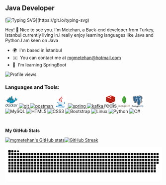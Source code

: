Java Developer
---------------------
[![Typing SVG](https://readme-typing-svg.herokuapp.com?color=F814FF&lines=Hi++%F0%9F%91%8B+;I'm+Mete.;I'm+a+Java+Developer.;Glad+to+see+you.)](https://git.io/typing-svg)

Hey! 🖖 Nice to see you. I'm Metehan, a Back-end developer from Turkey, Istanbul currently living in.I really enjoy learning languages like Java and Python.I am keen on Java 

* 🌍  I'm based in İstanbul
* ✉️  You can contact me at [mgmetehan@hotmail.com](mailto:mgmetehan@hotmail.com)
* 🧠  I'm learning SpringBoot



![Profile views](https://gpvc.arturio.dev/mgmetehan) 




<h3 align="left">Languages and Tools:</h3>
<p align="left"> 
<a href="https://www.docker.com/" target="_blank" rel="noreferrer"> <img src="https://raw.githubusercontent.com/devicons/devicon/master/icons/docker/docker-original-wordmark.svg" alt="docker" width="40" height="40"/> </a> 
<a href="https://git-scm.com/" target="_blank" rel="noreferrer"> <img src="https://www.vectorlogo.zone/logos/git-scm/git-scm-icon.svg" alt="git" width="40" height="40"/> </a> 
<a href="https://postman.com" target="_blank" rel="noreferrer"> <img src="https://www.vectorlogo.zone/logos/getpostman/getpostman-icon.svg" alt="postman" width="40" height="40"/> </a> 
<a href="https://www.java.com" target="_blank" rel="noreferrer"> <img src="https://raw.githubusercontent.com/devicons/devicon/master/icons/java/java-original.svg" alt="java" width="40" height="40"/> </a> 
<a href="https://spring.io/" target="_blank" rel="noreferrer"> <img src="https://www.vectorlogo.zone/logos/springio/springio-icon.svg" alt="spring" width="40" height="40"/> </a> 
<a href="https://kafka.apache.org/" target="_blank" rel="noreferrer"> <img src="https://www.vectorlogo.zone/logos/apache_kafka/apache_kafka-icon.svg" alt="kafka" width="40" height="40"/> </a> 
<a href="https://redis.io" target="_blank" rel="noreferrer"> <img src="https://raw.githubusercontent.com/devicons/devicon/master/icons/redis/redis-original-wordmark.svg" alt="redis" width="40" height="40"/> </a>
<a href="https://www.mongodb.com/" target="_blank" rel="noreferrer"> <img src="https://raw.githubusercontent.com/devicons/devicon/master/icons/mongodb/mongodb-original-wordmark.svg" alt="mongodb" width="40" height="40"/> </a> 
<a href="https://www.postgresql.org" target="_blank" rel="noreferrer"> <img src="https://raw.githubusercontent.com/devicons/devicon/master/icons/postgresql/postgresql-original-wordmark.svg" alt="postgresql" width="40" height="40"/> </a> 
<img style="margin:" src="https://profilinator.rishav.dev/skills-assets/mysql-original-wordmark.svg" alt="MySQL" width="45" height="45" />  
<img style="margin:" src="https://profilinator.rishav.dev/skills-assets/html5-original-wordmark.svg" alt="HTML5" width="40" height="40" />  
<img style="margin:" src="https://profilinator.rishav.dev/skills-assets/css3-original-wordmark.svg" alt="CSS3" width="40" height="40" />  
<img style="margin:" src="https://profilinator.rishav.dev/skills-assets/bootstrap-plain.svg" alt="Bootstrap" width="40" height="40" />  
<img style="margin:" src="https://profilinator.rishav.dev/skills-assets/linux-original.svg" alt="Linux" width="40" height="40" />  
<img style="margin:" src="https://profilinator.rishav.dev/skills-assets/python-original.svg" alt="Python" width="40" height="40" />  
<img style="margin:" src="https://profilinator.rishav.dev/skills-assets/csharp-original.svg" alt="C#" width="40" height="40" />
</p>

<br/>  


<b>My GitHub Stats</b>

<a href="http://www.github.com/mgmetehan"><img src="https://github-readme-stats.vercel.app/api?username=mgmetehan&show_icons=true&hide=&count_private=true&title_color=a855f7&text_color=ffffff&icon_color=0891b2&bg_color=000000&hide_border=true&show_icons=true" alt="mgmetehan's GitHub stats" /></a>[![GitHub Streak](http://github-readme-streak-stats.herokuapp.com?user=mgmetehan&theme=midnight-purple&date_format=j%20M%5B%20Y%5D)](https://git.io/streak-stats)

![snake gif](https://github.com/mgmetehan/mgmetehan/blob/output/github-contribution-grid-snake.svg)
